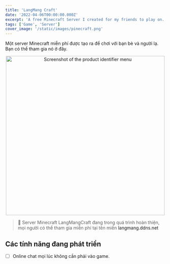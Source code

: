 ```yaml
---
title: 'LangMang Craft'
date: '2022-04-06T00:00:00.000Z'
excerpt: 'A free Minecraft Server I created for my friends to play on. You guys can join it here.'
tags: ['Game', 'Server']
cover_image: '/static/images/pinecraft.png'
---
```


Một server Minecraft miễn phí được tạo ra để chơi với bạn bè và người lạ. Bạn có thể tham gia nó ở đây.

<p align="center">
    <img src="/static/images/pinecraft.png" style="width: 500px;" alt="Screenshot of the product identifier menu" />
</p>

> 📖 Server Minecraft LangMangCraft đang trong quá trình hoàn thiện, mọi người có thể tham gia miễn phí tại tên miền <a>langmang.ddns.net</a>
## Các tính năng đang phát triển

+ [ ] Online chat mọi lúc không cần phải vào game.  
